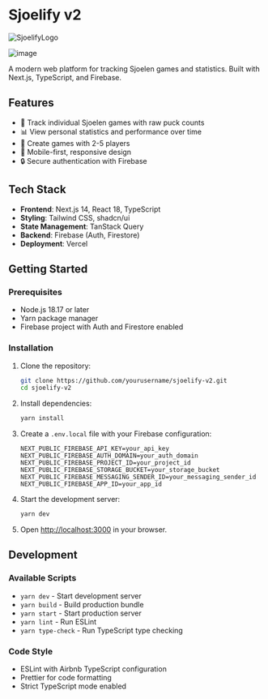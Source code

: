 # Sjoelify v2

![SjoelifyLogo](https://github.com/user-attachments/assets/4f9fd79c-dca9-4f4f-8614-1020b8176787)


![image](https://github.com/user-attachments/assets/9871c9bb-098b-4bb2-bb65-adf7bca0221c)


A modern web platform for tracking Sjoelen games and statistics. Built with Next.js, TypeScript, and Firebase.

## Features

- 🎯 Track individual Sjoelen games with raw puck counts
- 📊 View personal statistics and performance over time
- 👥 Create games with 2-5 players
- 📱 Mobile-first, responsive design
- 🔒 Secure authentication with Firebase

## Tech Stack

- **Frontend**: Next.js 14, React 18, TypeScript
- **Styling**: Tailwind CSS, shadcn/ui
- **State Management**: TanStack Query
- **Backend**: Firebase (Auth, Firestore)
- **Deployment**: Vercel

## Getting Started

### Prerequisites

- Node.js 18.17 or later
- Yarn package manager
- Firebase project with Auth and Firestore enabled

### Installation

1. Clone the repository:
   ```bash
   git clone https://github.com/yourusername/sjoelify-v2.git
   cd sjoelify-v2
   ```

2. Install dependencies:
   ```bash
   yarn install
   ```

3. Create a `.env.local` file with your Firebase configuration:
   ```
   NEXT_PUBLIC_FIREBASE_API_KEY=your_api_key
   NEXT_PUBLIC_FIREBASE_AUTH_DOMAIN=your_auth_domain
   NEXT_PUBLIC_FIREBASE_PROJECT_ID=your_project_id
   NEXT_PUBLIC_FIREBASE_STORAGE_BUCKET=your_storage_bucket
   NEXT_PUBLIC_FIREBASE_MESSAGING_SENDER_ID=your_messaging_sender_id
   NEXT_PUBLIC_FIREBASE_APP_ID=your_app_id
   ```

4. Start the development server:
   ```bash
   yarn dev
   ```

5. Open [http://localhost:3000](http://localhost:3000) in your browser.

## Development

### Available Scripts

- `yarn dev` - Start development server
- `yarn build` - Build production bundle
- `yarn start` - Start production server
- `yarn lint` - Run ESLint
- `yarn type-check` - Run TypeScript type checking

### Code Style

- ESLint with Airbnb TypeScript configuration
- Prettier for code formatting
- Strict TypeScript mode enabled

